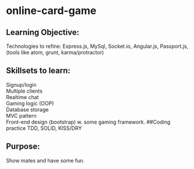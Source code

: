 # online-card-game

## Learning Objective: 
Technologies to refine: Express.js, MySql, Socket.io, Angular.js, Passport.js, (tools like atom, grunt, karma/protractor)
## Skillsets to learn: 
Signup/login<br /> Multiple clients<br /> Realtime chat<br /> Gaming logic (OOP)<br /> Database storage<br /> MVC pattern<br /> Front-end design (bootstrap) w. some gaming framework.
##Coding practice
TDD, SOLID, KISS/DRY
## Purpose: 
Show mates and have some fun.

